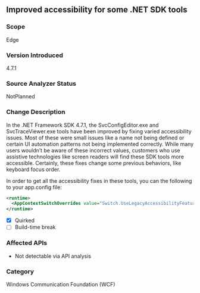 ## Improved accessibility for some .NET SDK tools

### Scope
Edge

### Version Introduced
4.7.1

### Source Analyzer Status
NotPlanned

### Change Description

In the .NET Framework SDK 4.7.1, the SvcConfigEditor.exe and SvcTraceViewer.exe tools have been improved by fixing varied accessibility issues. Most of these were small issues like a name not being defined or certain UI automation patterns not being implemented correctly. While many users wouldn’t be aware of these incorrect values, customers who use assistive technologies like screen readers will find these SDK tools more accessible. Certainly, these fixes change some previous behaviors, like keyboard focus order.

In order to get all the accessibility fixes in these tools, you can the following to your app.config file:
```xml
<runtime>
  <AppContextSwitchOverrides value="Switch.UseLegacyAccessibilityFeatures=false"/>
</runtime>
```

- [x] Quirked
- [ ] Build-time break

### Affected APIs
* Not detectable via API analysis

### Category
Windows Communication Foundation (WCF)

<!--
    ### Original Bug
    [492954] (https://devdiv.visualstudio.com/web/wi.aspx?pcguid=011b8bdf-6d56-4f87-be0d-0092136884d9&id=492954)
-->
